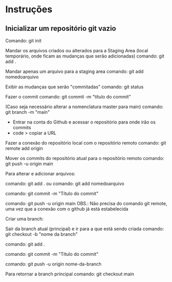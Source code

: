 # Instruções

## Inicializar um repositório git vazio
Comando: git init

Mandar os arquivos criados ou alterados para a Staging Area (local temporário, onde ficam as mudanças que serão adicionadas)
comando: git add . 

Mandar apenas um arquivo para a staging area
comando: git add nomedoarquivo

Exibir as mudanças que serão "commitadas"
comando: git status

Fazer o commit
comando: git commit -m "título do commit"

(Caso seja necessário alterar a nomenclatura master para main)
comando: git branch -m "main"

- Entrar na conta do Github e acessar o repositório para onde irão os commits
- code > copiar a URL 

Fazer a conexão do repositório local com o repositório remoto 
comando: git remote add origin <colar o link copiado>

Mover os commits do repositório atual para o repositório remoto
comando: git push -u origin main

Para alterar e adicionar arquivos:

comando: git add .
ou
comando: git add nomedoarquivo

comando: git commit -m "Título do commit"

comando: git push -u origin main
OBS.: Não precisa do comando git remote, uma vez que a conexão com o github já está estabelecida

Criar uma branch:

Sair da branch atual (principal) e ir para a que está sendo criada
comando: git checkout -b "nome da branch"

comando: git add .

comando: git commit -m "Título do commit"

comando: git push -u origin nome-da-branch

Para retornar a branch principal
comando: git checkout main
